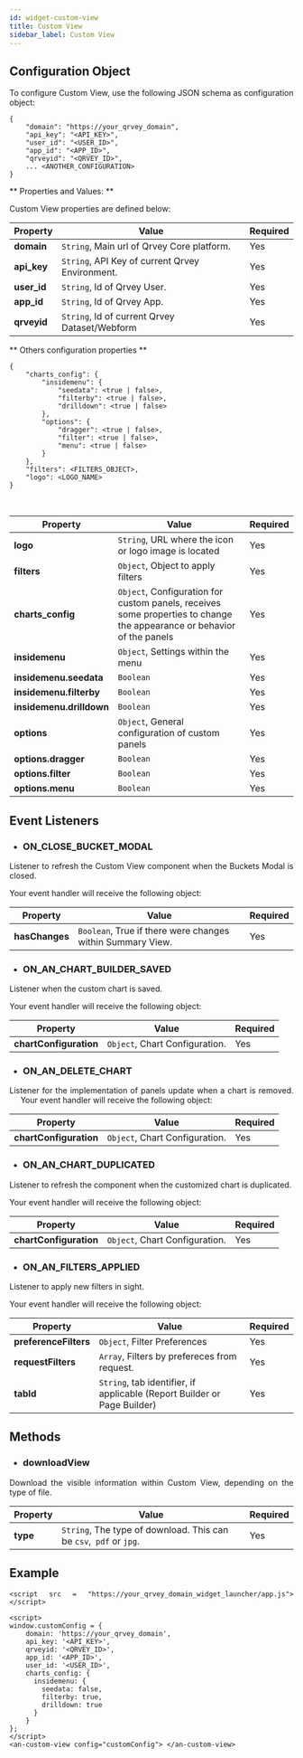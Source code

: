 ```yaml
---
id: widget-custom-view
title: Custom View
sidebar_label: Custom View
---
```


<div style="text-align: justify">

## Configuration Object
To configure Custom View, use the following JSON schema as configuration object:
 
```
{
    "domain": "https://your_qrvey_domain",
    "api_key": "<API_KEY>",
    "user_id": "<USER_ID>",
    "app_id": "<APP_ID>",
    "qrveyid": "<QRVEY_ID>",    
    ... <ANOTHER_CONFIGURATION>
}
```

** Properties and Values: **

Custom View properties are defined below:

| **Property** | **Value** | **Required** |
|---|---|---|
| **domain** | `String`, Main url of Qrvey Core platform. | Yes |
| **api_key** | `String`, API Key of current Qrvey Environment. | Yes |
| **user_id** | `String`, Id of Qrvey User. | Yes |
| **app_id** | `String`, Id of Qrvey App. | Yes |
| **qrveyid** | `String`, Id of current Qrvey Dataset/Webform | Yes |


** Others configuration properties **
```
{
    "charts_config": {
        "insidemenu": {
            "seedata": <true | false>,
            "filterby": <true | false>,
            "drilldown": <true | false>
        },
        "options": {
            "dragger": <true | false>,
            "filter": <true | false>,
            "menu": <true | false>
        }
    },
    "filters": <FILTERS_OBJECT>,
    "logo": <LOGO_NAME>
}
```
 

| **Property** | **Value** | **Required** |
|---|---|---|
| **logo** | `String`, URL where the icon or logo image is located | Yes |
| **filters** | `Object`, Object to apply filters | Yes |
| **charts_config** | `Object`, Configuration for custom panels, receives some properties to change the appearance or behavior of the panels | Yes |
| **insidemenu** | `Object`, Settings within the menu | Yes |
| **insidemenu.seedata** | `Boolean` | Yes |
| **insidemenu.filterby** | `Boolean` | Yes |
| **insidemenu.drilldown** | `Boolean` | Yes |
| **options** | `Object`, General configuration of custom panels | Yes |
| **options.dragger** | `Boolean` | Yes |
| **options.filter** | `Boolean` | Yes |
| **options.menu** | `Boolean` | Yes |


## Event Listeners

* ### ON_CLOSE_BUCKET_MODAL

Listener to refresh the Custom View component when the Buckets Modal is closed.

Your event handler will receive the following object:

| Property | Value | Required |
|---|---|---|
| **hasChanges** | `Boolean`, True if there were changes within Summary View. | Yes |


* ### ON_AN_CHART_BUILDER_SAVED

Listener when the custom chart is saved.

Your event handler will receive the following object:

| Property | Value | Required |
|---|---|---|
| **chartConfiguration** | `Object`, Chart Configuration. | Yes |

* ### ON_AN_DELETE_CHART

Listener for the implementation of panels update when a chart is removed.
    
Your event handler will receive the following object:

| Property | Value | Required |
|---|---|---|
| **chartConfiguration** | `Object`, Chart Configuration. | Yes |

* ### ON_AN_CHART_DUPLICATED

Listener to refresh the component when the customized chart is duplicated.

Your event handler will receive the following object:

| Property | Value | Required |
|---|---|---|
| **chartConfiguration** | `Object`, Chart Configuration. | Yes |

* ### ON_AN_FILTERS_APPLIED

Listener to apply new filters in sight.

Your event handler will receive the following object:

| Property | Value | Required |
|---|---|---|
| **preferenceFilters** | `Object`, Filter Preferences | Yes |
| **requestFilters** | `Array`, Filters by prefereces from request. | Yes |
| **tabId** | `String`, tab identifier, if applicable (Report Builder or Page Builder) | Yes |


## Methods
* ### downloadView

Download the visible information within Custom View, depending on the type of file.

| Property | Value | Required |
|---|---|---|
| **type** | `String`, The type of download. This can be `csv`,` pdf` or `jpg`. | Yes |

## Example

```
<script src = "https://your_qrvey_domain_widget_launcher/app.js"></script>
 
<script>
window.customConfig = {
    domain: 'https://your_qrvey_domain',
    api_key: '<API_KEY>',
    qrveyid: '<QRVEY_ID>',
    app_id: '<APP_ID>',
    user_id: '<USER_ID>',
    charts_config: {
      insidemenu: {
        seedata: false,
        filterby: true,
        drilldown: true
      }
    }    
};
</script>
<an-custom-view config="customConfig"> </an-custom-view>
```